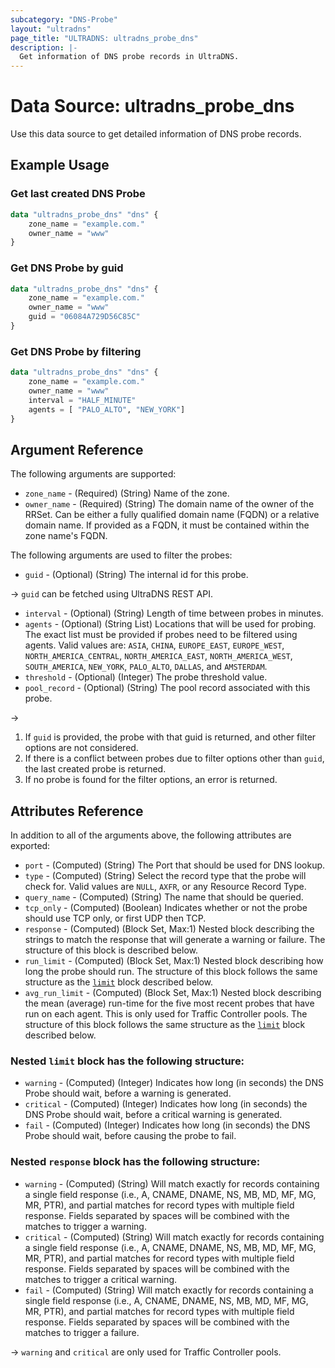 ```yaml
---
subcategory: "DNS-Probe"
layout: "ultradns"
page_title: "ULTRADNS: ultradns_probe_dns"
description: |-
  Get information of DNS probe records in UltraDNS.
---
```


# Data Source: ultradns_probe_dns

Use this data source to get detailed information of DNS probe records.

## Example Usage

### Get last created DNS Probe

```terraform
data "ultradns_probe_dns" "dns" {
    zone_name = "example.com."
    owner_name = "www"
}
```

### Get DNS Probe by guid

```terraform
data "ultradns_probe_dns" "dns" {
    zone_name = "example.com."
    owner_name = "www"
    guid = "06084A729D56C85C"
}
```

### Get DNS Probe by filtering

```terraform
data "ultradns_probe_dns" "dns" {
    zone_name = "example.com."
    owner_name = "www"
    interval = "HALF_MINUTE"
	agents = [ "PALO_ALTO", "NEW_YORK"]
}
```

## Argument Reference

The following arguments are supported:

* `zone_name` - (Required) (String) Name of the zone.
* `owner_name` - (Required) (String) The domain name of the owner of the RRSet. Can be either a fully qualified domain name (FQDN) or a relative domain name. If provided as a FQDN, it must be contained within the zone name's FQDN.

The following arguments are used to filter the probes:

* `guid` - (Optional) (String) The internal id for this probe.

-> `guid` can be fetched using UltraDNS REST API.

* `interval` - (Optional) (String) Length of time between probes in minutes.
* `agents` - (Optional) (String List) Locations that will be used for probing. The exact list must be provided if probes need to be filtered using agents. Valid values are: `ASIA`, `CHINA`, `EUROPE_EAST`, `EUROPE_WEST`, `NORTH_AMERICA_CENTRAL`, `NORTH_AMERICA_EAST`, `NORTH_AMERICA_WEST`, `SOUTH_AMERICA`, `NEW_YORK`, `PALO_ALTO`, `DALLAS`, and `AMSTERDAM`.
* `threshold` - (Optional) (Integer) The probe threshold value.
* `pool_record` - (Optional) (String) The pool record associated with this probe.

->
1) If `guid` is provided, the probe with that guid is returned, and other filter options are not considered.</br>
2) If there is a conflict between probes due to filter options other than `guid`, the last created probe is returned.</br>
3) If no probe is found for the filter options, an error is returned.  

## Attributes Reference

In addition to all of the arguments above, the following attributes are exported:

* `port` - (Computed) (String) The Port that should be used for DNS lookup.
* `type` - (Computed) (String) Select the record type that the probe will check for. Valid values are `NULL`, `AXFR`, or any Resource Record Type.
* `query_name` - (Computed) (String) The name that should be queried.
* `tcp_only` - (Computed) (Boolean) Indicates whether or not the probe should use TCP only, or first UDP then TCP.
* `response` - (Computed) (Block Set, Max:1) Nested block describing the strings to match the response that will generate a warning or failure. The structure of this block is described below.
* `run_limit` - (Computed) (Block Set, Max:1) Nested block describing how long the probe should run. The structure of this block follows the same structure as the <a href="#nested-limit-block-has-the-following-structure">`limit`</a> block described below.
* `avg_run_limit` - (Computed) (Block Set, Max:1) Nested block describing the mean (average) run-time for the five most recent probes that have run on each agent. This is only used for Traffic Controller pools. The structure of this block follows the same structure as the <a href="#nested-limit-block-has-the-following-structure">`limit`</a> block described below.

### Nested `limit` block has the following structure:

* `warning` - (Computed) (Integer) Indicates how long (in seconds) the DNS Probe should wait, before a warning is generated.
* `critical` - (Computed) (Integer) Indicates how long (in seconds) the DNS  Probe should wait, before a critical warning is generated.
* `fail` - (Computed) (Integer) Indicates how long (in seconds) the DNS Probe should wait, before causing the probe to fail.

### Nested `response` block has the following structure:

* `warning` - (Computed) (String) Will match exactly for records containing a single field response (i.e., A, CNAME, DNAME, NS, MB, MD, MF, MG, MR, PTR), and partial matches for record types with multiple field response. Fields separated by spaces will be combined with the matches to trigger a warning.
* `critical` - (Computed) (String) Will match exactly for records containing a single field response (i.e., A, CNAME, DNAME, NS, MB, MD, MF, MG, MR, PTR), and partial matches for record types with multiple field response. Fields separated by spaces will be combined with the matches to trigger a critical warning.
* `fail` - (Computed) (String) Will match exactly for records containing a single field response (i.e., A, CNAME, DNAME, NS, MB, MD, MF, MG, MR, PTR), and partial matches for record types with multiple field response. Fields separated by spaces will be combined with the matches to trigger a failure.

-> `warning` and `critical` are only used for Traffic Controller pools.